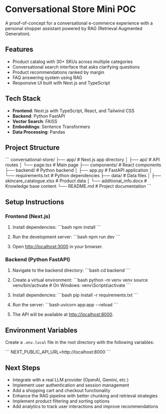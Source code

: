 # Conversational Store Mini POC

A proof-of-concept for a conversational e-commerce experience with a personal shopper assistant powered by RAG (Retrieval Augmented Generation).

## Features

- Product catalog with 30+ SKUs across multiple categories
- Conversational search interface that asks clarifying questions
- Product recommendations ranked by margin
- FAQ answering system using RAG
- Responsive UI built with Next.js and TypeScript

## Tech Stack

- **Frontend**: Next.js with TypeScript, React, and Tailwind CSS
- **Backend**: Python FastAPI
- **Vector Search**: FAISS
- **Embeddings**: Sentence Transformers
- **Data Processing**: Pandas

## Project Structure

\`\`\`
conversational-store/
├── app/                  # Next.js app directory
│   ├── api/              # API routes
│   └── page.tsx          # Main page
├── components/           # React components
├── backend/              # Python backend
│   ├── app.py            # FastAPI application
│   └── requirements.txt  # Python dependencies
├── data/                 # Data files
│   ├── skincare_catalogue.xlsx  # Product data
│   └── additional_info.docx     # Knowledge base content
└── README.md             # Project documentation
\`\`\`

## Setup Instructions

### Frontend (Next.js)

1. Install dependencies:
   \`\`\`bash
   npm install
   \`\`\`

2. Run the development server:
   \`\`\`bash
   npm run dev
   \`\`\`

3. Open [http://localhost:3000](http://localhost:3000) in your browser.

### Backend (Python FastAPI)

1. Navigate to the backend directory:
   \`\`\`bash
   cd backend
   \`\`\`

2. Create a virtual environment:
   \`\`\`bash
   python -m venv venv
   source venv/bin/activate  # On Windows: venv\Scripts\activate
   \`\`\`

3. Install dependencies:
   \`\`\`bash
   pip install -r requirements.txt
   \`\`\`

4. Run the server:
   \`\`\`bash
   uvicorn app:app --reload
   \`\`\`

5. The API will be available at [http://localhost:8000](http://localhost:8000).

## Environment Variables

Create a `.env.local` file in the root directory with the following variables:

\`\`\`
NEXT_PUBLIC_API_URL=http://localhost:8000
\`\`\`

## Next Steps

- Integrate with a real LLM provider (OpenAI, Gemini, etc.)
- Implement user authentication and session management
- Add a shopping cart and checkout functionality
- Enhance the RAG pipeline with better chunking and retrieval strategies
- Implement product filtering and sorting options
- Add analytics to track user interactions and improve recommendations
